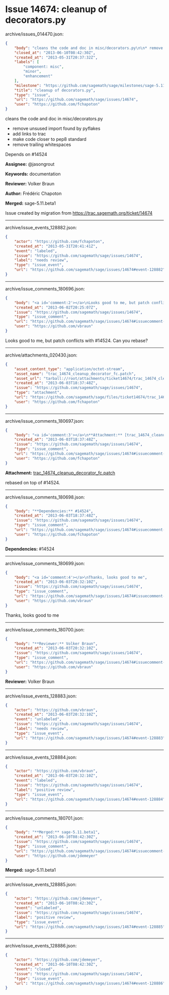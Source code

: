 # Issue 14674: cleanup of decorators.py

archive/issues_014470.json:
```json
{
    "body": "cleans the code and doc in misc/decorators.py\n\n* remove unsused import found by pyflakes\n* add links to trac\n* make code closer to pep8 standard\n* remove trailing whitespaces\n\nDepends on #14524\n\n**Assignee:** @jasongrout\n\n**Keywords:** documentation\n\n**Reviewer:** Volker Braun\n\n**Author:** Fr\u00e9d\u00e9ric Chapoton\n\n**Merged:** sage-5.11.beta1\n\nIssue created by migration from https://trac.sagemath.org/ticket/14674\n\n",
    "closed_at": "2013-06-10T08:42:30Z",
    "created_at": "2013-05-31T20:37:32Z",
    "labels": [
        "component: misc",
        "minor",
        "enhancement"
    ],
    "milestone": "https://github.com/sagemath/sage/milestones/sage-5.11",
    "title": "cleanup of decorators.py",
    "type": "issue",
    "url": "https://github.com/sagemath/sage/issues/14674",
    "user": "https://github.com/fchapoton"
}
```
cleans the code and doc in misc/decorators.py

* remove unsused import found by pyflakes
* add links to trac
* make code closer to pep8 standard
* remove trailing whitespaces

Depends on #14524

**Assignee:** @jasongrout

**Keywords:** documentation

**Reviewer:** Volker Braun

**Author:** Frédéric Chapoton

**Merged:** sage-5.11.beta1

Issue created by migration from https://trac.sagemath.org/ticket/14674





---

archive/issue_events_128882.json:
```json
{
    "actor": "https://github.com/fchapoton",
    "created_at": "2013-05-31T20:41:41Z",
    "event": "labeled",
    "issue": "https://github.com/sagemath/sage/issues/14674",
    "label": "needs review",
    "type": "issue_event",
    "url": "https://github.com/sagemath/sage/issues/14674#event-128882"
}
```



---

archive/issue_comments_180696.json:
```json
{
    "body": "<a id='comment:2'></a>\nLooks good to me, but patch conflicts with #14524. Can you rebase?",
    "created_at": "2013-06-02T20:25:07Z",
    "issue": "https://github.com/sagemath/sage/issues/14674",
    "type": "issue_comment",
    "url": "https://github.com/sagemath/sage/issues/14674#issuecomment-180696",
    "user": "https://github.com/vbraun"
}
```

<a id='comment:2'></a>
Looks good to me, but patch conflicts with #14524. Can you rebase?



---

archive/attachments_020430.json:
```json
{
    "asset_content_type": "application/octet-stream",
    "asset_name": "trac_14674_cleanup_decorator_fc.patch",
    "asset_url": "tarball://root/attachments/ticket14674/trac_14674_cleanup_decorator_fc.patch",
    "created_at": "2013-06-03T18:37:48Z",
    "issue": "https://github.com/sagemath/sage/issues/14674",
    "type": "attachment",
    "url": "https://github.com/sagemath/sage/files/ticket14674/trac_14674_cleanup_decorator_fc.patch",
    "user": "https://github.com/fchapoton"
}
```



---

archive/issue_comments_180697.json:
```json
{
    "body": "<a id='comment:3'></a>\n**Attachment:** [trac_14674_cleanup_decorator_fc.patch](https://github.com/sagemath/sage/files/ticket14674/trac_14674_cleanup_decorator_fc.patch)\n\nrebased on top of #14524.",
    "created_at": "2013-06-03T18:37:48Z",
    "issue": "https://github.com/sagemath/sage/issues/14674",
    "type": "issue_comment",
    "url": "https://github.com/sagemath/sage/issues/14674#issuecomment-180697",
    "user": "https://github.com/fchapoton"
}
```

<a id='comment:3'></a>
**Attachment:** [trac_14674_cleanup_decorator_fc.patch](https://github.com/sagemath/sage/files/ticket14674/trac_14674_cleanup_decorator_fc.patch)

rebased on top of #14524.



---

archive/issue_comments_180698.json:
```json
{
    "body": "**Dependencies:** #14524",
    "created_at": "2013-06-03T18:37:48Z",
    "issue": "https://github.com/sagemath/sage/issues/14674",
    "type": "issue_comment",
    "url": "https://github.com/sagemath/sage/issues/14674#issuecomment-180698",
    "user": "https://github.com/fchapoton"
}
```

**Dependencies:** #14524



---

archive/issue_comments_180699.json:
```json
{
    "body": "<a id='comment:4'></a>\nThanks, looks good to me",
    "created_at": "2013-06-03T20:32:10Z",
    "issue": "https://github.com/sagemath/sage/issues/14674",
    "type": "issue_comment",
    "url": "https://github.com/sagemath/sage/issues/14674#issuecomment-180699",
    "user": "https://github.com/vbraun"
}
```

<a id='comment:4'></a>
Thanks, looks good to me



---

archive/issue_comments_180700.json:
```json
{
    "body": "**Reviewer:** Volker Braun",
    "created_at": "2013-06-03T20:32:10Z",
    "issue": "https://github.com/sagemath/sage/issues/14674",
    "type": "issue_comment",
    "url": "https://github.com/sagemath/sage/issues/14674#issuecomment-180700",
    "user": "https://github.com/vbraun"
}
```

**Reviewer:** Volker Braun



---

archive/issue_events_128883.json:
```json
{
    "actor": "https://github.com/vbraun",
    "created_at": "2013-06-03T20:32:10Z",
    "event": "unlabeled",
    "issue": "https://github.com/sagemath/sage/issues/14674",
    "label": "needs review",
    "type": "issue_event",
    "url": "https://github.com/sagemath/sage/issues/14674#event-128883"
}
```



---

archive/issue_events_128884.json:
```json
{
    "actor": "https://github.com/vbraun",
    "created_at": "2013-06-03T20:32:10Z",
    "event": "labeled",
    "issue": "https://github.com/sagemath/sage/issues/14674",
    "label": "positive review",
    "type": "issue_event",
    "url": "https://github.com/sagemath/sage/issues/14674#event-128884"
}
```



---

archive/issue_comments_180701.json:
```json
{
    "body": "**Merged:** sage-5.11.beta1",
    "created_at": "2013-06-10T08:42:30Z",
    "issue": "https://github.com/sagemath/sage/issues/14674",
    "type": "issue_comment",
    "url": "https://github.com/sagemath/sage/issues/14674#issuecomment-180701",
    "user": "https://github.com/jdemeyer"
}
```

**Merged:** sage-5.11.beta1



---

archive/issue_events_128885.json:
```json
{
    "actor": "https://github.com/jdemeyer",
    "created_at": "2013-06-10T08:42:30Z",
    "event": "unlabeled",
    "issue": "https://github.com/sagemath/sage/issues/14674",
    "label": "positive review",
    "type": "issue_event",
    "url": "https://github.com/sagemath/sage/issues/14674#event-128885"
}
```



---

archive/issue_events_128886.json:
```json
{
    "actor": "https://github.com/jdemeyer",
    "created_at": "2013-06-10T08:42:30Z",
    "event": "closed",
    "issue": "https://github.com/sagemath/sage/issues/14674",
    "type": "issue_event",
    "url": "https://github.com/sagemath/sage/issues/14674#event-128886"
}
```
